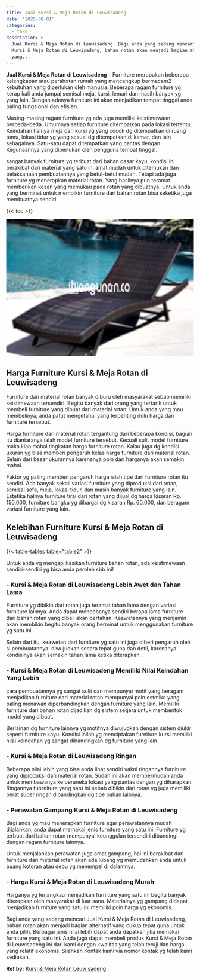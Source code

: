 ```yaml
---
title: Jual Kursi & Meja Rotan di Leuwisadeng
date: '2025-08-01'
categories:
  - toko
description: >-
  Jual Kursi & Meja Rotan di Leuwisadeng. Bagi anda yang sedang mencari Jual
  Kursi & Meja Rotan di Leuwisadeng, bahan rotan akan menjadi bagian alternatif
  yang...
---
```


**Jual Kursi & Meja Rotan di Leuwisadeng** – Furniture merupakan beberapa kelengkapan atau perabotan rumah yang mencangkup bermacam2 kebutuhan yang diperlukan oleh manusia. Beberapa ragam furniture yg kerap kali anda jumpai semisal meja, kursi, lemari dan masih banyak yg yang lain. Dengan adanya furniture ini akan menjadikan tempat tinggal anda paling fungsional dan efisien.

Masing-masing ragam furniture yg ada juga memiliki keistimewaan berbeda-beda. Umumnya setiap furniture ditempatkan pada lokasi tertentu. Keindahan halnya meja dan kursi yg yang cocok dg ditempatkan di ruang tamu, lokasi tidur yg yang sesuai dg ditempatkan di kamar, dan lain sebagainya. Satu-satu dapat ditempatkan yang pantas dengan Kegunaannya yang diperlukan oleh pengguna tempat tinggal.

sangat banyak furniture yg terbuat dari bahan dasar kayu, kondisi ini berakibat dari material yang satu ini amat mudah untuk ditemukan dan pelaksanaan pembuatannya yang betul-betul mudah. Tetapi ada juga furniture yg menerapkan material rotan. Yang hasilnya pun teramat memberikan kesan yang memukau pada rotan yang dibuatnya. Untuk anda yang berminat untuk membikin furniture dari bahan rotan bisa seketika juga membuatnya sendiri.

{{< toc >}}

![Jual Kursi & Meja Rotan di Leuwisadeng](/images/kursi-meja-rotan-murah39.png)

## Harga Furniture Kursi & Meja Rotan di Leuwisadeng

Furniture dari material rotan banyak diburu oleh masyarakat sebab memiliki keistimewaan tersendiri. Begitu banyak dari orang yang tertarik untuk membeli furniture yang dibuat dari material rotan. Untuk anda yang mau membelinya, anda patut mengetahui yang terpenting dulu harga dari furniture tersebut.

Harga furniture dari material rotan tergantung dari beberapa kondisi, bagian itu diantaranya ialah model furniture tersebut. Kecuali sulit model furniture maka kian mahal tingkatan harga furniture rotan. Kalau juga dg kondisi ukuran yg bisa memberi pengaruh kelas harga furniture dari material rotan. Selain dari besar ukurannya karenanya poin dari harganya akan semakin mahal.

Faktor yg paling memberi pengaruh harga ialah tipe dari furniture rotan itu sendiri. Ada banyak sekali variasi furniture yang diproduksi dari rotan, semisal sofa, meja, lokasi tidur, dan masih banyak furniture yang lain. Estetika halnya furniture tirai dari rotan yang dijual dg harga kisaran Rp. 150.000, furniture bangku yg dihargai dg kisaran Rp. 60.000, dan beragam variasi furniture yang lain.

## Kelebihan Furniture Kursi & Meja Rotan di Leuwisadeng

{{< table-tables table="table2" >}}

Untuk anda yg mengaplikasikan furniture bahan rotan, ada keistimewaan sendiri-sendiri yg bisa anda peroleh sbb ini!

### \- Kursi & Meja Rotan di Leuwisadeng Lebih Awet dan Tahan Lama

Furniture yg dibikin dari rotan juga teramat tahan lama dengan variasi furniture lainnya. Anda dapat mencobanya sendiri berapa lama furniture dari bahan rotan yang dibeli akan bertahan. Keawetannya yang menjamin akan membikin begitu banyak orang berminat untuk menggunakan furniture yg satu ini.

Selain dari itu, keawetan dari furniture yg satu ini juga diberi pengaruh oleh si pembuatannya. diwujudkan secara tepat guna dan detil, karenanya kondisinya akan semakin tahan lama ketika diterapkan.

### \- Kursi & Meja Rotan di Leuwisadeng Memiliki Nilai Keindahan Yang Lebih

cara pembuatannya yg sangat sulit dan mempunyai motif yang beragam menjadikan furniture dari material rotan mempunyai poin estetika yang paling menawan diperbandingkan dengan furniture yang lain. Memiliki furniture dari bahan rotan dijadikan dg sistem segera untuk membentuk model yang dibuat.

Berlainan dg furniture lainnya yg motifnya diwujudkan dengan sistem diukir seperti furniture kayu. Kondisi inilah yg menciptakan furniture kursi memiliki nilai keindahan yg sangat dibandingkan dg furniture yang lain.

### \- Kursi & Meja Rotan di Leuwisadeng Ringan

Beberapa nilai lebih yang bisa anda lihat sendiri yakni ringannya furniture yang diproduksi dari material rotan. Sudah ini akan mempermudah anda untuk membawanya ke beraneka lokasi yang pantas dengan yg diharapkan. Ringannya funrniture yang satu ini sebab dibikin dari rotan yg juga memiliki berat super ringan dibandingkan dg tipe bahan lainnya.

### \- Perawatan Gampang Kursi & Meja Rotan di Leuwisadeng

Bagi anda yg mau menerapkan furniture agar perawatannya mudah dijalankan, anda dapat memakai jenis furniture yang satu ini. Furniture yg terbuat dari bahan rotan mempunyai keunggulan tersendiri dibandingi dengan ragam furniture lainnya.

Untuk menjalankan perawatan juga amat gampang, hal ini berakibat dari furniture dari material rotan akan ada lubang yg memudahkan anda untuk buang kotoran atau debu yg menempel di dalamnya.

### \- Harga Kursi & Meja Rotan di Leuwisadeng Murah

Harganya yg terjangkau menjadikan furniture yang satu ini begitu banyak diterapkan oleh masyarakat di luar sana. Materialnya yg gampang didapat menjadikan furniture yang satu ini memiliki poin harga yg ekonomis.

Bagi anda yang sedang mencari Jual Kursi & Meja Rotan di Leuwisadeng, bahan rotan akan menjadi bagian alternatif yang cukup tepat guna untuk anda pilih. Berbagai jenis nilai lebih dapat anda dapatkan jika memakai furniture yang satu ini. Anda juga dapat membeli produk Kursi & Meja Rotan di Leuwisadeng ini dari kami dengan kwalitas yang telah teruji dan harga yang relatif ekonomis. Silahkan Kontak kami via nomor kontak yg telah kami sediakan.

**Ref by:** [Kursi & Meja Rotan Leuwisadeng](https://id.wikipedia.org/wiki/Kursi)
